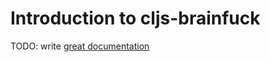 # Introduction to cljs-brainfuck

TODO: write [great documentation](http://jacobian.org/writing/great-documentation/what-to-write/)
